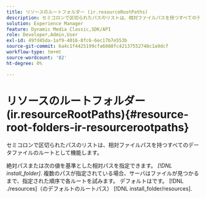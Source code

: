 ```yaml
---
title: リソースのルートフォルダー (ir.resourceRootPaths)
description: セミコロンで区切られたパスのリストは、相対ファイルパスを持つすべてのデータファイルのルートとして機能します。
solution: Experience Manager
feature: Dynamic Media Classic,SDK/API
role: Developer,Admin,User
exl-id: 49fd45da-1af9-4016-8fc6-6ec17b7e553b
source-git-commit: 6a4c1f4425199cfa6088fc42137552748c1a9dcf
workflow-type: tm+mt
source-wordcount: '82'
ht-degree: 0%

---
```


# リソースのルートフォルダー (ir.resourceRootPaths){#resource-root-folders-ir-resourcerootpaths}

セミコロンで区切られたパスのリストは、相対ファイルパスを持つすべてのデータファイルのルートとして機能します。

絶対パスまたは次の値を基準とした相対パスを指定できます。 *[!DNL install_folder]*. 複数のパスが指定されている場合、サーバはファイルが見つかるまで、指定された順序で各ルートを試みます。 デフォルトはです。 [!DNL ./resources]（のデフォルトのルートパス） [!DNL install_folder/resources].
